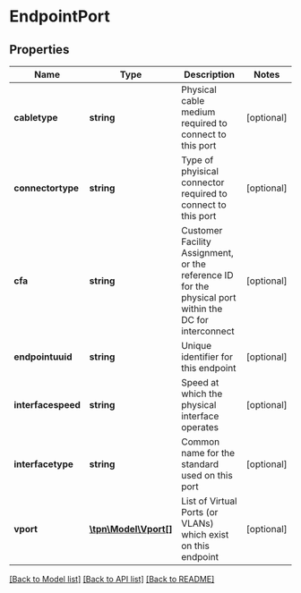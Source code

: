 # EndpointPort

## Properties
Name | Type | Description | Notes
------------ | ------------- | ------------- | -------------
**cabletype** | **string** | Physical cable medium required to connect to this port | [optional] 
**connectortype** | **string** | Type of phyisical connector required to connect to this port | [optional] 
**cfa** | **string** | Customer Facility Assignment, or the reference ID for the physical port within the DC for interconnect | [optional] 
**endpointuuid** | **string** | Unique identifier for this endpoint | [optional] 
**interfacespeed** | **string** | Speed at which the physical interface operates | [optional] 
**interfacetype** | **string** | Common name for the standard used on this port | [optional] 
**vport** | [**\tpn\Model\Vport[]**](Vport.md) | List of Virtual Ports (or VLANs) which exist on this endpoint | [optional] 

[[Back to Model list]](../README.md#documentation-for-models) [[Back to API list]](../README.md#documentation-for-api-endpoints) [[Back to README]](../README.md)


